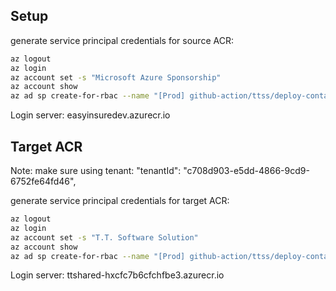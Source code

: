 
## Setup

generate service principal credentials for source ACR:
```bash
az logout
az login
az account set -s "Microsoft Azure Sponsorship"
az account show
az ad sp create-for-rbac --name "[Prod] github-action/ttss/deploy-container-prod" --role contributor --scopes /subscriptions/03cc7dd5-506a-490d-a1d2-06e43f46678b/resourceGroups/easy-vm-win-server/providers/Microsoft.ContainerRegistry/registries/easyinsuredev --sdk-auth
```

Login server: easyinsuredev.azurecr.io
## Target ACR

Note: make sure using tenant:   "tenantId": "c708d903-e5dd-4866-9cd9-6752fe64fd46",

generate service principal credentials for target ACR:
```bash
az logout
az login
az account set -s "T.T. Software Solution"
az account show
az ad sp create-for-rbac --name "[Prod] github-action/ttss/deploy-container-prod (ttshared)" --role contributor --scopes /subscriptions/8c0468a3-22af-4506-8810-77c19f109028/resourceGroups/rg-tt-shared-prod/providers/Microsoft.ContainerRegistry/registries/ttshared --sdk-auth
``` 

Login server: ttshared-hxcfc7b6cfchfbe3.azurecr.io
